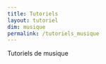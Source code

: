 ```yaml
---
title: Tutoriels
layout: tutoriel
dim: musique
permalink: /tutoriels_musique
---
```

<p class="hidden">Tutoriels de musique</p>
